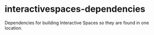 interactivespaces-dependencies
==============================

Dependencies for building Interactive Spaces so they are found in one location.
